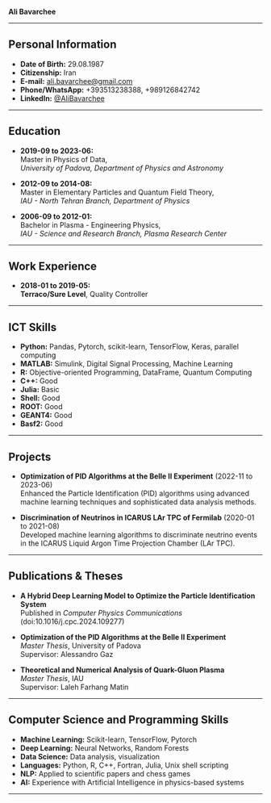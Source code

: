 **Ali Bavarchee**

---

## Personal Information
- **Date of Birth:** 29.08.1987
- **Citizenship:** Iran
- **E-mail:** [ali.bavarchee@gmail.com](mailto:ali.bavarchee@gmail.com)
- **Phone/WhatsApp:** +393513238388, +989126842742
- **LinkedIn:** [@AliBavarchee]([linkedin.com/in/ali-bavarchee-qip/](https://www.linkedin.com/in/ali-bavarchee-qip/))

---

## Education

- **2019-09 to 2023-06:**  
  Master in Physics of Data,  
  *University of Padova, Department of Physics and Astronomy*

- **2012-09 to 2014-08:**  
  Master in Elementary Particles and Quantum Field Theory,  
  *IAU - North Tehran Branch, Department of Physics*

- **2006-09 to 2012-01:**  
  Bachelor in Plasma - Engineering Physics,  
  *IAU - Science and Research Branch, Plasma Research Center*

---

## Work Experience

- **2018-01 to 2019-05:**  
  **Terraco/Sure Level**, Quality Controller

---

## ICT Skills
- **Python:** Pandas, Pytorch, scikit-learn, TensorFlow, Keras, parallel computing
- **MATLAB:** Simulink, Digital Signal Processing, Machine Learning
- **R:** Objective-oriented Programming, DataFrame, Quantum Computing
- **C++:** Good
- **Julia:** Basic
- **Shell:** Good
- **ROOT:** Good
- **GEANT4:** Good
- **Basf2:** Good

---

## Projects

- **Optimization of PID Algorithms at the Belle II Experiment** (2022-11 to 2023-06)  
  Enhanced the Particle Identification (PID) algorithms using advanced machine learning techniques and sophisticated data analysis methods.

- **Discrimination of Neutrinos in ICARUS LAr TPC of Fermilab** (2020-01 to 2021-08)  
  Developed machine learning algorithms to discriminate neutrino events in the ICARUS Liquid Argon Time Projection Chamber (LAr TPC).

---

## Publications & Theses

- **A Hybrid Deep Learning Model to Optimize the Particle Identification System**  
  Published in *Computer Physics Communications* (doi:10.1016/j.cpc.2024.109277)

- **Optimization of the PID Algorithms at the Belle II Experiment**  
  *Master Thesis*, University of Padova  
  Supervisor: Alessandro Gaz

- **Theoretical and Numerical Analysis of Quark-Gluon Plasma**  
  *Master Thesis*, IAU  
  Supervisor: Laleh Farhang Matin

---

## Computer Science and Programming Skills
- **Machine Learning:** Scikit-learn, TensorFlow, Pytorch
- **Deep Learning:** Neural Networks, Random Forests
- **Data Science:** Data analysis, visualization
- **Languages:** Python, R, C++, Fortran, Julia, Unix shell scripting
- **NLP:** Applied to scientific papers and chess games
- **AI:** Experience with Artificial Intelligence in physics-based systems

---




<!---
AliBavarchee/AliBavarchee is a ✨ special ✨ repository because its `README.md` (this file) appears on your GitHub profile.
You can click the Preview link to take a look at your changes.
--->
